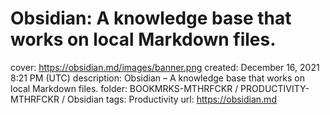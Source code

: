 # Obsidian: A knowledge base that works on local Markdown files.

cover: https://obsidian.md/images/banner.png
created: December 16, 2021 8:21 PM (UTC)
description: Obsidian – A knowledge base that works on local Markdown files.
folder: BOOKMRKS-MTHRFCKR / PRODUCTIVITY-MTHRFCKR / Obsidian
tags: Productivity
url: https://obsidian.md
